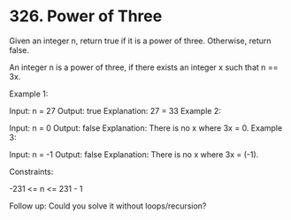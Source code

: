 # 326. Power of Three

Given an integer n, return true if it is a power of three. Otherwise, return false.

An integer n is a power of three, if there exists an integer x such that n == 3x.

Example 1:

Input: n = 27
Output: true
Explanation: 27 = 33
Example 2:

Input: n = 0
Output: false
Explanation: There is no x where 3x = 0.
Example 3:

Input: n = -1
Output: false
Explanation: There is no x where 3x = (-1).

Constraints:

-231 <= n <= 231 - 1

Follow up: Could you solve it without loops/recursion?
